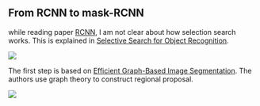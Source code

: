From RCNN to mask-RCNN
---------
while reading paper [RCNN](https://arxiv.org/abs/1311.2524), I am not clear about how selection search works.
This is explained in [Selective Search for Object Recognition](http://citeseerx.ist.psu.edu/viewdoc/download?doi=10.1.1.414.1971&rep=rep1&type=pdf). 

![](https://lilianweng.github.io/lil-log/assets/images/selective-search-algorithm.png)

The first step is based on [Efficient Graph-Based Image Segmentation](http://people.cs.uchicago.edu/~pff/papers/seg-ijcv.pdf). The authors use graph theory to construct regional proposal.

![](http://img.blog.csdn.net/20140904111504850?watermark/2/text/aHR0cDovL2Jsb2cuY3Nkbi5uZXQvc3VyZ2V3b25n/font/5a6L5L2T/fontsize/400/fill/I0JBQkFCMA==/dissolve/70/gravity/SouthEast)
